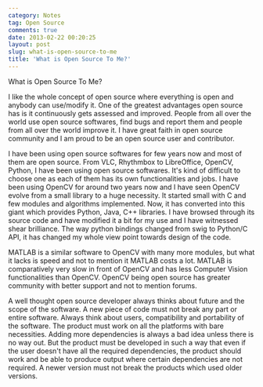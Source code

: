 ```yaml
---
category: Notes
tag: Open Source
comments: true
date: 2013-02-22 00:20:25
layout: post
slug: what-is-open-source-to-me
title: 'What is Open Source To Me?'
---
```


What is Open Source To Me?

I like the whole concept of open source where everything is open and anybody can use/modify it. One of the greatest advantages open source has is it continuously gets assessed and improved. People from all over the world use open source softwares, find bugs and report them and people from all over the world improve it. I have great faith in open source community and I am proud to be an open source user and contributor.

I have been using open source softwares for few years now and most of them are open source. From VLC, Rhythmbox to LibreOffice, OpenCV, Python, I have been using open source softwares. It's kind of difficult to choose one as each of them has its own functionalities and jobs. I have been using OpenCV for around two years now and I have seen OpenCV evolve from a small library to a huge necessity. It started small with C and few modules and algorithms implemented. Now, it has converted into this giant which provides Python, Java, C++ libraries. I have browsed through its source code and have modified it a bit for my use and I have witnessed shear brilliance. The way python bindings changed from swig to Python/C API, it has changed my whole view point towards design of the code.

MATLAB is a similar software to OpenCV with many more modules, but what it lacks is speed and not to mention it MATLAB costs a lot. MATLAB is comparatively very slow in front of OpenCV and has less Computer Vision functionalities than OpenCV. OpenCV being open source has greater community with better support and not to mention forums.

A well thought open source developer always thinks about future and the scope of the software.  A new piece of code must not break any part or entire software. Always think about users, compatibility and portability of the software. The product must work on all the platforms with bare necessities. Adding more dependencies is always a bad idea unless there is no way out. But the product must be developed in such a way that even if the user doesn't have all the required dependencies, the product should work and be able to produce output where certain dependencies are not required. A newer version must not break the products which used older versions.
